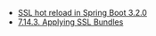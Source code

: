 - [SSL hot reload in Spring Boot 3.2.0](https://spring.io/blog/2023/11/07/ssl-hot-reload-in-spring-boot-3-2-0/)
- [7.14.3. Applying SSL Bundles](https://docs.spring.io/spring-boot/docs/current/reference/htmlsingle/#features.ssl.bundles)